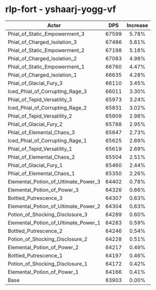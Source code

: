 # rlp-fort - yshaarj-yogg-vf
| Actor | DPS | Increase |
|---|:---:|:---:|
|Phial_of_Static_Empowerment_3|67599|5.78%|
|Phial_of_Charged_Isolation_3|67486|5.61%|
|Phial_of_Static_Empowerment_2|67198|5.16%|
|Phial_of_Charged_Isolation_2|67083|4.98%|
|Phial_of_Static_Empowerment_1|66760|4.47%|
|Phial_of_Charged_Isolation_1|66635|4.28%|
|Phial_of_Glacial_Fury_3|66110|3.45%|
|Iced_Phial_of_Corrupting_Rage_3|66011|3.30%|
|Phial_of_Tepid_Versatility_3|65973|3.24%|
|Iced_Phial_of_Corrupting_Rage_2|65831|3.02%|
|Phial_of_Tepid_Versatility_2|65809|2.98%|
|Phial_of_Glacial_Fury_2|65788|2.95%|
|Phial_of_Elemental_Chaos_3|65647|2.73%|
|Iced_Phial_of_Corrupting_Rage_1|65625|2.69%|
|Phial_of_Tepid_Versatility_1|65619|2.69%|
|Phial_of_Elemental_Chaos_2|65504|2.51%|
|Phial_of_Glacial_Fury_1|65460|2.44%|
|Phial_of_Elemental_Chaos_1|65350|2.26%|
|Elemental_Potion_of_Ultimate_Power_3|64402|0.78%|
|Elemental_Potion_of_Power_3|64326|0.66%|
|Bottled_Putrescence_3|64307|0.63%|
|Elemental_Potion_of_Ultimate_Power_2|64304|0.63%|
|Potion_of_Shocking_Disclosure_3|64289|0.60%|
|Elemental_Potion_of_Ultimate_Power_1|64283|0.59%|
|Bottled_Putrescence_2|64246|0.54%|
|Potion_of_Shocking_Disclosure_2|64228|0.51%|
|Elemental_Potion_of_Power_2|64217|0.49%|
|Bottled_Putrescence_1|64197|0.46%|
|Potion_of_Shocking_Disclosure_1|64172|0.42%|
|Elemental_Potion_of_Power_1|64166|0.41%|
|Base|63903|0.00%|
